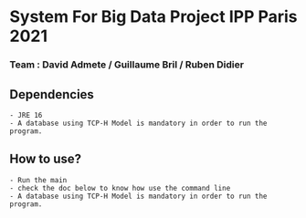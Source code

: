 # System For Big Data Project IPP Paris 2021
### Team : David Admete / Guillaume Bril / Ruben Didier

## Dependencies
	- JRE 16
	- A database using TCP-H Model is mandatory in order to run the program. 
## How to use? 
	- Run the main 
	- check the doc below to know how use the command line 
	- A database using TCP-H Model is mandatory in order to run the program. 